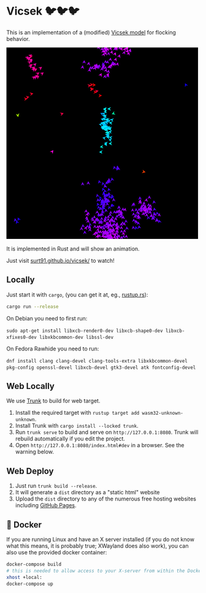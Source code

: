 # Vicsek :bird::bird::bird:

This is an implementation of a (modified) [Vicsek model](https://doi.org/10.1103/PhysRevLett.75.1226)
for flocking behavior.

![flying spins](example.png)

It is implemented in Rust and will show an animation.

Just visit [surt91.github.io/vicsek/](https://surt91.github.io/vicsek/) to watch!

## Locally

Just start it with `cargo`, (you can get it at, eg., [rustup.rs](https://rustup.rs/)):

```bash
cargo run --release
```

On Debian you need to first run:

`sudo apt-get install libxcb-render0-dev libxcb-shape0-dev libxcb-xfixes0-dev libxkbcommon-dev libssl-dev`

On Fedora Rawhide you need to run:

`dnf install clang clang-devel clang-tools-extra libxkbcommon-devel pkg-config openssl-devel libxcb-devel gtk3-devel atk fontconfig-devel`

## Web Locally

We use [Trunk](https://trunkrs.dev/) to build for web target.
1. Install the required target with `rustup target add wasm32-unknown-unknown`.
2. Install Trunk with `cargo install --locked trunk`.
3. Run `trunk serve` to build and serve on `http://127.0.0.1:8080`. Trunk will rebuild automatically if you edit the project.
4. Open `http://127.0.0.1:8080/index.html#dev` in a browser. See the warning below.

## Web Deploy

1. Just run `trunk build --release`.
2. It will generate a `dist` directory as a "static html" website
3. Upload the `dist` directory to any of the numerous free hosting websites including [GitHub Pages](https://docs.github.com/en/free-pro-team@latest/github/working-with-github-pages/configuring-a-publishing-source-for-your-github-pages-site).

## :whale: Docker

If you are running Linux and have an X server installed (if you do not know what
this means, it is probably true; XWayland does also work), you can also use the provided docker container:

```bash
docker-compose build
# this is needed to allow access to your X-server from within the Docker container
xhost +local:
docker-compose up
```
